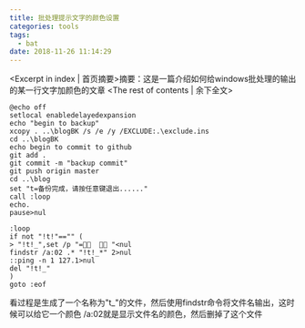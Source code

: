 ```yaml
---
title: 批处理提示文字的颜色设置
categories: tools
tags:
  - bat
date: 2018-11-26 11:14:29
---
```

<Excerpt in index | 首页摘要>摘要：这是一篇介绍如何给windows批处理的输出的某一行文字加颜色的文章<!-- more -->
<The rest of contents | 余下全文>

```
@echo off
setlocal enabledelayedexpansion
echo "begin to backup"
xcopy . ..\blogBK /s /e /y /EXCLUDE:.\exclude.ins
cd ..\blogBK
echo begin to commit to github
git add .
git commit -m "backup commit"
git push origin master
cd ..\blog
set "t=备份完成，请按任意键退出......"
call :loop
echo.
pause>nul

:loop
if not "!t!"=="" (
> "!t!_",set /p "=   "<nul
findstr /a:02 .* "!t!_*" 2>nul
::ping -n 1 127.1>nul
del "!t!_"
)
goto :eof
```

看过程是生成了一个名称为"t_"的文件，然后使用findstr命令将文件名输出，这时候可以给它一个颜色 /a:02就是显示文件名的颜色，然后删掉了这个文件